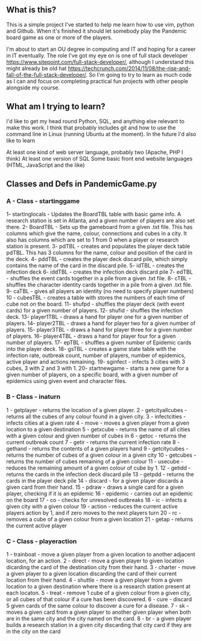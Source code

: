 ## What is this?

This is a simple project I've started to help me learn how to use vim, python and Github. When it's finished it should let somebody play the Pandemic board game as one or more of the players.

I'm about to start an OU degree in computing and IT and hoping for a career in IT eventually. The role I've got my eye on is one of full stack developer https://www.sitepoint.com/full-stack-developer/, although I understand this might already be old hat https://techcrunch.com/2014/11/08/the-rise-and-fall-of-the-full-stack-developer/. So I'm going to try to learn as much code as I can and focus on completing practical fun projects with other people alongside my course. 


## What am I trying to learn?

I'd like to get my head round Python, SQL, and anything else relevant to make this work. I think that probably includes git and how to use the command line in Linux (running Ubuntu at the moment). In the future I'd also like to learn

At least one kind of web server language, probably two (Apache, PHP I think)
At least one version of SQL
Some basic front end website languages (HTML, JavaScript and the like)


## Classes and Defs in PandemicGame.py
### A - Class - startinggame
1- startinglocals - Updates the BoardTBL table with basic game info. A research station is set in Atlanta, and a given number of players are also set there.
2- BoardTBL - Sets up the gameboard from a given .txt file. This has columns which give the name, colour, connections and cubes in a city. It also has columns which are set to 1 from 0 when a player or research station is present.
3- pdTBL - creates and populates the player deck table pdTBL. This has 3 columns for the name, colour and position of the card in the deck.
4- pddTBL - creates the player deck discard pile, which simply contains the name of the card in the discard pile.
5- idTBL - creates the infection deck
6- iddTBL - creates the infection deck discard pile
7- edTBL - shuffles the event cards together in a pile from a given .txt file.
8- cTBL - shuffles the character identity cards together in a pile from a given .txt file.
9- caTBL - gives all players an identity (no need to specify player numbers)
10 - cubesTBL - creates a table with stores the numbers of each time of cube not on the board.
11- shufpd - shuffles the player deck (with event cards) for a given number of players.
12- shufid - shuffles the infection deck.
13- player1TBL - draws a hand for player one for a given number of players.
14- player2TBL - draws a hand for player two for a given number of players.
15- player3TBL - draws a hand for player three for a given number of players.
16- player4TBL - draws a hand for player four for a given number of players.
17- epTBL - shuffles a given number of Epidemic cards into the player deck.
18- gsTBL - creates a game state table with the infection rate, outbreak count, number of players, number of epidemics, active player and actions remaining.
19- sginfect - infects 3 cities with 3 cubes, 3 with 2 and 3 with 1.
20- startnewgame - starts a new game for a given number of players, on a specific board, with a given number of epidemics using given event and character files.

### B - Class - inaturn
1 - getplayer - returns the location of a given player. 
2 - getcityallcubes - returns all the cubes of any colour found in a given city.
3 - infectcities - infects cities at a given rate
4 - move - moves a given player from a given location to a given destination
5 - getxcube - returns the name of all cities with a given colour and given number of cubes in
6 - getoc - returns the current outbreak count 
7 - getir - returns the current infection rate
8 - gethand - returns the contents of a given players hand
9 - getcitycubes - returns the number of cubes of a given colour in a given city
10 - getcubes - returns the number of cubes remaining of a given colour
11 - usecube - reduces the remaining amount of a given colour of cube by 1.
12 - getidd - returns the cards in the infection deck discard pile
13 - getpdd - returns the cards in the player deck pile
14 - discard - for a given player discards a given card from their hand.
15 - pdraw - draws a single card for a given player, checking if it is an epidemic
16 - epidemic - carries out an epidemic on the board
17 - co - checks for unresolved outbreaks
18 - ic - infects a given city with a given colour
19 - action - reduces the current active players action by 1, and if zero moves to the next players turn
20 - rc - removes a cube of a given colour from a given location
21 - getap - returns the current active player

### C - Class - playeraction
1 - trainboat - move a given player from a given location to another adjacent location, for an action.
2 - direct - move a given player to given location dicarding the card of the destination city from their hand.
3 - charter - move a given player to a given location discarding the card of their current location from their hand.
4 - shuttle - move a given player from a given location to a given destination where there is a research station present at each locaton.
5 - treat - remove 1 cube of a given colour from a given city, or all cubes of that colour if a cure has been discovered.
6 - cure - discard 5 given cards of the same colour to discover a cure for a disease.
7 - sk - moves a given card from a given player to another given player when both are in the same city and the city named on the card.
8 - br - a given player builds a research station in a given city discarding that city card if they are in the city on the card
